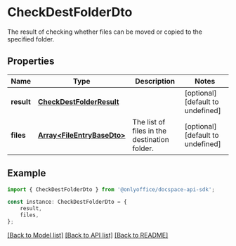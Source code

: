 # CheckDestFolderDto

The result of checking whether files can be moved or copied to the specified folder.

## Properties

Name | Type | Description | Notes
------------ | ------------- | ------------- | -------------
**result** | [**CheckDestFolderResult**](CheckDestFolderResult.md) |  | [optional] [default to undefined]
**files** | [**Array&lt;FileEntryBaseDto&gt;**](FileEntryBaseDto.md) | The list of files in the destination folder. | [optional] [default to undefined]

## Example

```typescript
import { CheckDestFolderDto } from '@onlyoffice/docspace-api-sdk';

const instance: CheckDestFolderDto = {
    result,
    files,
};
```

[[Back to Model list]](../README.md#documentation-for-models) [[Back to API list]](../README.md#documentation-for-api-endpoints) [[Back to README]](../README.md)
